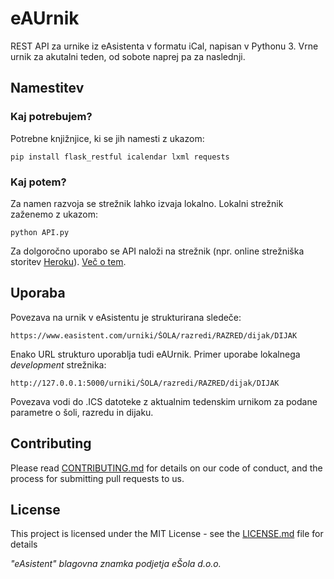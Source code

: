 # eAUrnik

REST API za urnike iz eAsistenta v formatu iCal, napisan v Pythonu 3. Vrne urnik za akutalni teden, od sobote naprej pa za naslednji.

## Namestitev

### Kaj potrebujem?

Potrebne knjižnjice, ki se jih namesti z ukazom:

```
pip install flask_restful icalendar lxml requests
```

### Kaj potem?

Za namen razvoja se strežnik lahko izvaja lokalno. Lokalni strežnik zaženemo z ukazom:

```
python API.py
```

Za dolgoročno uporabo se API naloži na strežnik (npr. online strežniška storitev [Heroku](https://www.heroku.com)). [Več o tem](https://medium.com/@ashiqgiga07/deploying-rest-api-based-flask-app-on-heroku-part-1-cb43a14c50c).

## Uporaba

Povezava na urnik v eAsistentu je strukturirana sledeče:

```
https://www.easistent.com/urniki/ŠOLA/razredi/RAZRED/dijak/DIJAK
```

Enako URL strukturo uporablja tudi eAUrnik. Primer uporabe lokalnega *development* strežnika:

```
http://127.0.0.1:5000/urniki/ŠOLA/razredi/RAZRED/dijak/DIJAK
```

Povezava vodi do .ICS datoteke z aktualnim tedenskim urnikom za podane parametre o šoli, razredu in dijaku.

## Contributing

Please read [CONTRIBUTING.md](https://gist.github.com/PurpleBooth/b24679402957c63ec426) for details on our code of conduct, and the process for submitting pull requests to us.

## License

This project is licensed under the MIT License - see the [LICENSE.md](LICENSE.md) file for details

*"eAsistent" blagovna znamka podjetja eŠola d.o.o.*
